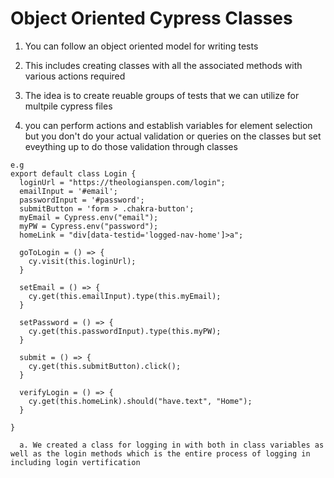 # Object Oriented Cypress Classes

  1. You can follow an object oriented model for writing tests

  2. This includes creating classes with all the associated methods with various
     actions required

  3. The idea is to create reuable groups of tests that we can utilize for
     multpile cypress files 

  4. you can perform actions and establish variables for element selection but
     you don't do your actual validation or queries on the classes but set
     eveything up to do those validation through classes

    e.g
    export default class Login {
      loginUrl = "https://theologianspen.com/login";
      emailInput = '#email';
      passwordInput = '#password';
      submitButton = 'form > .chakra-button';
      myEmail = Cypress.env("email");
      myPW = Cypress.env("password");
      homeLink = "div[data-testid='logged-nav-home']>a";

      goToLogin = () => {
        cy.visit(this.loginUrl);
      }

      setEmail = () => {
        cy.get(this.emailInput).type(this.myEmail);
      }

      setPassword = () => {
        cy.get(this.passwordInput).type(this.myPW);
      }

      submit = () => {
        cy.get(this.submitButton).click();
      }

      verifyLogin = () => {
        cy.get(this.homeLink).should("have.text", "Home");
      }
  
    }

      a. We created a class for logging in with both in class variables as well as the login methods which is the entire process of logging in including login vertification
